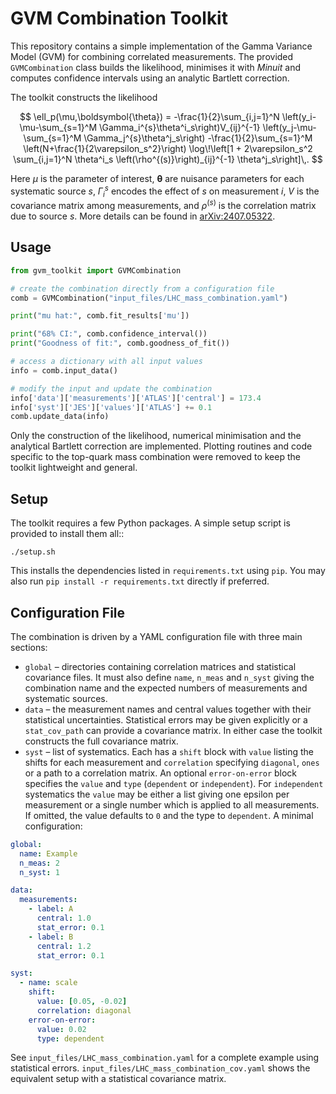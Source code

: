 # GVM Combination Toolkit

This repository contains a simple implementation of the Gamma Variance Model (GVM) for
combining correlated measurements.  The provided `GVMCombination` class builds
the likelihood, minimises it with *Minuit* and computes confidence intervals
using an analytic Bartlett correction.

The toolkit constructs the likelihood

$$
\ell_p(\mu,\boldsymbol{\theta}) = -\frac{1}{2}\sum_{i,j=1}^N
\left(y_i-\mu-\sum_{s=1}^M \Gamma_i^{s}\theta^i_s\right)V_{ij}^{-1}
\left(y_j-\mu-\sum_{s=1}^M \Gamma_j^{s}\theta^j_s\right)
-\frac{1}{2}\sum_{s=1}^M \left(N+\frac{1}{2\varepsilon_s^2}\right)
\log\!\left[1 + 2\varepsilon_s^2 \sum_{i,j=1}^N \theta^i_s
\left(\rho^{(s)}\right)_{ij}^{-1} \theta^j_s\right]\,.
$$

Here $\mu$ is the parameter of interest, $\boldsymbol{\theta}$ are nuisance parameters for each systematic source $s$, $\Gamma_i^{s}$ encodes the effect of $s$ on measurement $i$, $V$ is the covariance matrix among measurements, and $\rho^{(s)}$ is the correlation matrix due to source $s$. More details can be found in [arXiv:2407.05322](https://arxiv.org/abs/2407.05322).

## Usage

```python
from gvm_toolkit import GVMCombination

# create the combination directly from a configuration file
comb = GVMCombination("input_files/LHC_mass_combination.yaml")

print("mu hat:", comb.fit_results['mu'])

print("68% CI:", comb.confidence_interval())
print("Goodness of fit:", comb.goodness_of_fit())

# access a dictionary with all input values
info = comb.input_data()

# modify the input and update the combination
info['data']['measurements']['ATLAS']['central'] = 173.4
info['syst']['JES']['values']['ATLAS'] += 0.1
comb.update_data(info)
```

Only the construction of the likelihood, numerical minimisation and the
analytical Bartlett correction are implemented.  Plotting routines and code
specific to the top-quark mass combination were removed to keep the toolkit
lightweight and general.

## Setup

The toolkit requires a few Python packages.  A simple setup script is
provided to install them all::

    ./setup.sh

This installs the dependencies listed in ``requirements.txt`` using
``pip``.  You may also run ``pip install -r requirements.txt`` directly
if preferred.

## Configuration File

The combination is driven by a YAML configuration file with three main
sections:

* ``global`` – directories containing correlation matrices and statistical
  covariance files.  It must also define ``name``, ``n_meas`` and ``n_syst``
  giving the combination name and the expected numbers of measurements and
  systematic sources.
* ``data`` – the measurement names and central values together with their
  statistical uncertainties.  Statistical errors may be given explicitly or a
  ``stat_cov_path`` can provide a covariance matrix.  In either case the
  toolkit constructs the full covariance matrix.
* ``syst`` – list of systematics. Each has a ``shift`` block with ``value``
  listing the shifts for each measurement and ``correlation`` specifying
  ``diagonal``, ``ones`` or a path to a correlation matrix. An optional
  ``error-on-error`` block specifies the ``value`` and ``type``
  (``dependent`` or ``independent``). For ``independent`` systematics the
  ``value`` may be either a list giving one epsilon per measurement or a
  single number which is applied to all measurements. If omitted, the value
  defaults to ``0`` and the type to ``dependent``.
A minimal configuration:

```yaml
global:
  name: Example
  n_meas: 2
  n_syst: 1

data:
  measurements:
    - label: A
      central: 1.0
      stat_error: 0.1
    - label: B
      central: 1.2
      stat_error: 0.1

syst:
  - name: scale
    shift:
      value: [0.05, -0.02]
      correlation: diagonal
    error-on-error:
      value: 0.02
      type: dependent
```


See ``input_files/LHC_mass_combination.yaml`` for a complete example using
statistical errors.  ``input_files/LHC_mass_combination_cov.yaml`` shows the
equivalent setup with a statistical covariance matrix.
